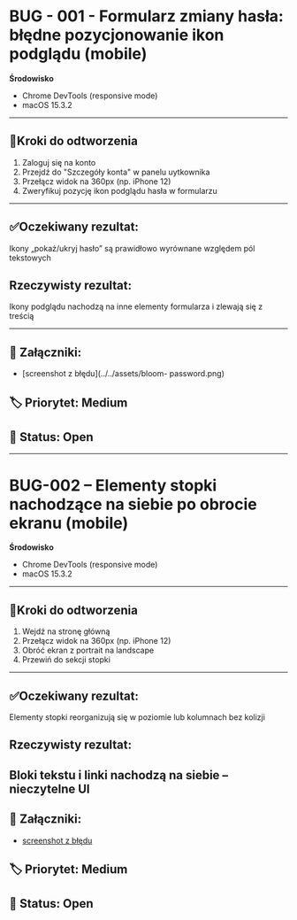 # BUG - 001 - Formularz zmiany hasła: błędne pozycjonowanie ikon podglądu (mobile)

**Środowisko**
- Chrome DevTools (responsive mode)
- macOS 15.3.2
---

## 🔁Kroki do odtworzenia
1. Zaloguj się na konto
2. Przejdź do "Szczegóły konta" w panelu uytkownika
3. Przełącz widok na 360px (np. iPhone 12)
4. Zweryfikuj pozycję ikon podglądu hasła w formularzu

----

## ✅Oczekiwany rezultat:
Ikony „pokaż/ukryj hasło” są prawidłowo wyrównane względem pól tekstowych

## Rzeczywisty rezultat:
Ikony podglądu nachodzą na inne elementy formularza i zlewają się z treścią

----
## 🧷 Załączniki:
- [screenshot z błędu](../../assets/bloom- password.png)

## 🏷 Priorytet: Medium  
## 🔧 Status: Open

----

# BUG-002 – Elementy stopki nachodzące na siebie po obrocie ekranu (mobile)

**Środowisko**
- Chrome DevTools (responsive mode)
- macOS 15.3.2
---

## 🔁Kroki do odtworzenia
1. Wejdź na stronę główną
3. Przełącz widok na 360px (np. iPhone 12)
2. Obróć ekran z portrait na landscape
4. Przewiń do sekcji stopki
----

## ✅Oczekiwany rezultat:
Elementy stopki reorganizują się w poziomie lub kolumnach bez kolizji

## Rzeczywisty rezultat:
Bloki tekstu i linki nachodzą na siebie – nieczytelne UI
----
## 🧷 Załączniki:
- [screenshot z błędu](../../assets/fotter-bloom.png)

## 🏷 Priorytet: Medium  
## 🔧 Status: Open